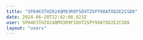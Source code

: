 ```yaml
---
title: "SP04K3THZ024QM93R9F5DXTZSPY98ATXD2E2CSD8"
date: 2024-06-20T22:42:08.023Z
user: SP04K3THZ024QM93R9F5DXTZSPY98ATXD2E2CSD8
layout: "users"
---
```

    